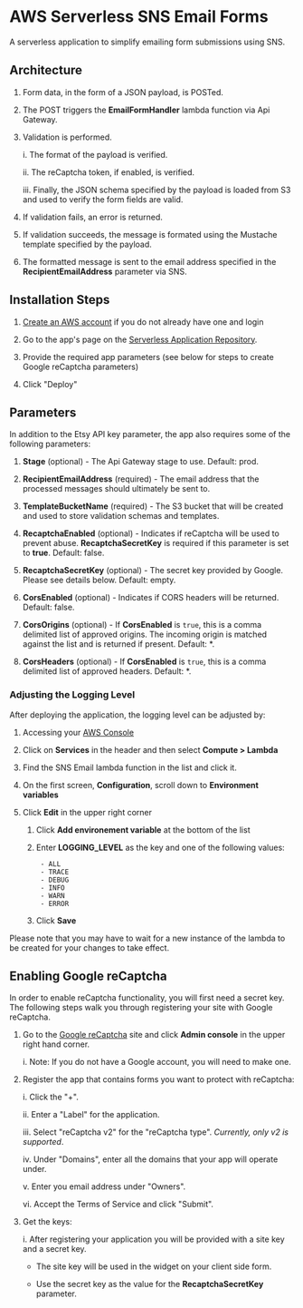 # AWS Serverless SNS Email Forms

A serverless application to simplify emailing form submissions using SNS.

## Architecture
1.  Form data, in the form of a JSON payload, is POSTed.

2.  The POST triggers the **EmailFormHandler** lambda function via Api Gateway.

3.  Validation is performed.

    i. The format of the payload is verified.

    ii. The reCaptcha token, if enabled, is verified.

    iii. Finally, the JSON  schema specified by the payload is loaded from S3 and used to verify the form fields are 
         valid.

4.  If validation fails, an error is returned.

5.  If validation succeeds, the message is formated using the Mustache template specified by the payload.

5.  The formatted message is sent to the email address specified in the **RecipientEmailAddress** parameter via SNS.

## Installation Steps

1.  [Create an AWS account](https://portal.aws.amazon.com/gp/aws/developer/registration/index.html) if you do not 
    already have one and login

2.  Go to the app's page on the [Serverless Application Repository](https://console.aws.amazon.com/lambda/home?region=us-east-1#/create/app?applicationId=arn:aws:serverlessrepo:us-east-1:771389557967:applications/SnsEmailForms). 

3.  Provide the required app parameters (see below for steps to create Google reCaptcha parameters)

4.  Click "Deploy"

## Parameters

In addition to the Etsy API key parameter, the app also requires some of the following parameters:

1.  **Stage** (optional) - The Api Gateway stage to use. Default: prod.

2.  **RecipientEmailAddress** (required) - The email address that the processed messages should ultimately be sent to.

3.  **TemplateBucketName** (required) - The S3 bucket that will be created and used to store validation schemas and 
    templates.

4.  **RecaptchaEnabled** (optional) - Indicates if reCaptcha will be used to prevent abuse. **RecaptchaSecretKey** is 
    required if this parameter is set to **true**. Default: false.

5.  **RecaptchaSecretKey** (optional) - The secret key provided by Google.  Please see details below. Default: empty.

6.  **CorsEnabled** (optional) - Indicates if CORS headers will be returned. Default: false.

7.  **CorsOrigins** (optional) - If **CorsEnabled** is `true`, this is a comma delimited list of approved origins. The 
    incoming origin is matched against the list and is returned if present. Default: *.

8.  **CorsHeaders** (optional) - If **CorsEnabled** is `true`, this is a comma delimited list of approved headers. 
    Default: *.

### Adjusting the Logging Level

After deploying the application, the logging level can be adjusted by:

1. Accessing your [AWS Console](https://aws.amazon.com)

2. Click on **Services** in the header and then select **Compute > Lambda**

3. Find the SNS Email lambda function in the list and click it.

4. On the first screen, **Configuration**, scroll down to **Environment variables**

5. Click **Edit** in the upper right corner

    1. Click **Add environement variable** at the bottom of the list

    2. Enter **LOGGING_LEVEL** as the key and one of the following values:
    
            - ALL
            - TRACE
            - DEBUG
            - INFO
            - WARN
            - ERROR

    3. Click **Save**

Please note that you may have to wait for a new instance of the lambda to be created for your changes to take effect.

## Enabling Google reCaptcha

In order to enable reCaptcha functionality, you will first need a secret key. The following steps walk you through 
registering your site with Google reCaptcha.

1.  Go to the [Google reCaptcha](https://www.google.com/recaptcha/intro/v3.html) site and click **Admin console** 
    in the upper right hand corner.

    i. Note: If you do not have a Google account, you will need to make one.

2.  Register the app that contains forms you want to protect with reCaptcha:

    i. Click the "+".

    ii. Enter a "Label" for the application.

    iii. Select "reCaptcha v2" for the "reCaptcha type". *Currently, only v2 is supported*.

    iv.  Under "Domains", enter all the domains that your app will operate under.

    v.   Enter you email address under "Owners".

    vi.  Accept the Terms of Service and click "Submit".

3.  Get the keys:

    i.   After registering your application you will be provided with a site key and a secret key.

      -  The site key will be used in the widget on your client side form.

      - Use the secret key as the value for the **RecaptchaSecretKey** parameter.
  